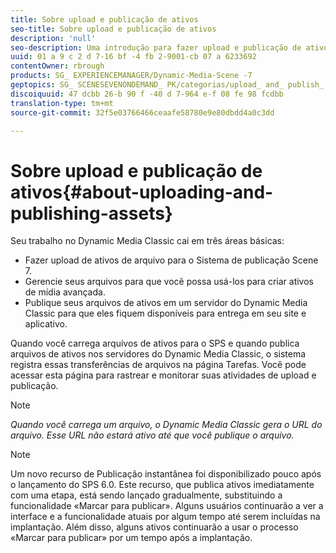```yaml
---
title: Sobre upload e publicação de ativos
seo-title: Sobre upload e publicação de ativos
description: 'null'
seo-description: Uma introdução para fazer upload e publicação de ativos no Dynamic Media Classic.
uuid: 01 a 9 c 2 d 7-16 bf -4 fb 2-9001-cb 07 a 6233692
contentOwner: rbrough
products: SG_ EXPERIENCEMANAGER/Dynamic-Media-Scene -7
geptopics: SG_ SCENESEVENONDEMAND_ PK/categorias/upload_ and_ publish_ assets
discoiquuid: 47 dcbb 26-b 90 f -40 d 7-964 e-f 08 fe 98 fcdbb
translation-type: tm+mt
source-git-commit: 32f5e03766466ceaafe58780e9e80dbdd4a0c3dd

---
```



# Sobre upload e publicação de ativos{#about-uploading-and-publishing-assets}

Seu trabalho no Dynamic Media Classic cai em três áreas básicas:

* Fazer upload de ativos de arquivo para o Sistema de publicação Scene 7.
* Gerencie seus arquivos para que você possa usá-los para criar ativos de mídia avançada.
* Publique seus arquivos de ativos em um servidor do Dynamic Media Classic para que eles fiquem disponíveis para entrega em seu site e aplicativo.

Quando você carrega arquivos de ativos para o SPS e quando publica arquivos de ativos nos servidores do Dynamic Media Classic, o sistema registra essas transferências de arquivos na página Tarefas. Você pode acessar esta página para rastrear e monitorar suas atividades de upload e publicação.

>[!NOTE]
>
>*Quando você carrega um arquivo, o Dynamic Media Classic gera o URL do arquivo. Esse URL não estará ativo até que você publique o arquivo.*

>[!NOTE]
>
>Um novo recurso de Publicação instantânea foi disponibilizado pouco após o lançamento do SPS 6.0. Este recurso, que publica ativos imediatamente com uma etapa, está sendo lançado gradualmente, substituindo a funcionalidade «Marcar para publicar». Alguns usuários continuarão a ver a interface e a funcionalidade atuais por algum tempo até serem incluídas na implantação. Além disso, alguns ativos continuarão a usar o processo «Marcar para publicar» por um tempo após a implantação.
